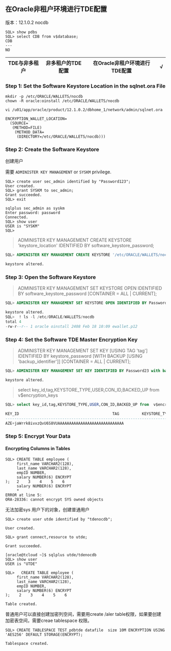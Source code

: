 

## 在Oracle非租户环境进行TDE配置

版本：12.1.0.2 nocdb

```
SQL> show pdbs
SQL> select CDB from v$database;
CDB
---
NO
```



| TDE与非多租户 | 非多租户的TDE配置 | 在Oracle非租户环境进行TDE配置 | √    |
| ------------- | ----------------- | ----------------------------- | ---- |

### Step 1: Set the Software Keystore Location in the sqlnet.ora File

```
mkdir -p /etc/ORACLE/WALLETS/nocdb
chown -R oracle:oinstall /etc/ORACLE/WALLETS/nocdb
```

```
vi /u01/app/oracle/product/12.1.0.2/dbhome_1/network/admin/sqlnet.ora

ENCRYPTION_WALLET_LOCATION=
  (SOURCE=
   (METHOD=FILE)
    (METHOD_DATA=
     (DIRECTORY=/etc/ORACLE/WALLETS/nocdb)))
```



### Step 2: Create the Software Keystore

创建用户

需要 `ADMINISTER KEY MANAGEMENT` or `SYSKM` privilege.

```
SQL> create user sec_admin identified by "Password123";
User created.
SQL> grant SYSKM to sec_admin;
Grant succeeded.
SQL> exit
```

```
sqlplus sec_admin as syskm
Enter password: password
Connected.
SQL> show user
USER is "SYSKM"
SQL>
```

> ADMINISTER KEY MANAGEMENT CREATE KEYSTORE 'keystore_location' IDENTIFIED BY software_keystore_password;

```sql
SQL> ADMINISTER KEY MANAGEMENT CREATE KEYSTORE '/etc/ORACLE/WALLETS/nocdb' IDENTIFIED BY Password23;

keystore altered.
```



### Step 3: Open the Software Keystore

> ADMINISTER KEY MANAGEMENT SET KEYSTORE OPEN IDENTIFIED BY software_keystore_password [CONTAINER = ALL | CURRENT];

```sql
SQL> ADMINISTER KEY MANAGEMENT SET KEYSTORE OPEN IDENTIFIED BY Password23;

keystore altered.
SQL>  ! ls -l /etc/ORACLE/WALLETS/nocdb
total 4
-rw-r--r-- 1 oracle oinstall 2408 Feb 18 10:09 ewallet.p12

```

### Step 4: Set the Software TDE Master Encryption Key

> ADMINISTER KEY MANAGEMENT SET KEY [USING TAG 'tag'] IDENTIFIED BY keystore_password [WITH BACKUP [USING 'backup_identifier']] [CONTAINER = ALL | CURRENT];

```sql
SQL> ADMINISTER KEY MANAGEMENT SET KEY IDENTIFIED BY Password23 with backup USING 'nocdb_tde_key_bak';

keystore altered.
```

> select key_id,tag,KEYSTORE_TYPE,USER,CON_ID,BACKED_UP from  v$encryption_keys

```sql
SQL> select key_id,tag,KEYSTORE_TYPE,USER,CON_ID,BACKED_UP from  v$encryption_keys;

KEY_ID									       TAG		    KEYSTORE_TYPE     USER				 CON_ID BACKED_UP
------------------------------------------------------------------------------ -------------------- ----------------- ------------------------------ ---------- ---------
AZE+jaWrrk8ivxzQvU6S8VUAAAAAAAAAAAAAAAAAAAAAAAAAAAAA						    SOFTWARE KEYSTORE SYSKM				      0 NO

```

### Step 5: Encrypt Your Data

#### Encrypting Columns in Tables

```
SQL> CREATE TABLE employee (
     first_name VARCHAR2(128),
     last_name VARCHAR2(128),
     empID NUMBER,
     salary NUMBER(6) ENCRYPT
);   2    3    4    5    6
     salary NUMBER(6) ENCRYPT
     *
ERROR at line 5:
ORA-28336: cannot encrypt SYS owned objects
```

无法加密sys 用户下的对象，创建普通用户

```
SQL> create user utde identified by "tdenocdb";

User created.

SQL> grant connect,resource to utde;

Grant succeeded.

[oracle@tcloud ~]$ sqlplus utde/tdenocdb
SQL> show user
USER is "UTDE"

SQL>   CREATE TABLE employee (
     first_name VARCHAR2(128),
     last_name VARCHAR2(128),
     empID NUMBER,
     salary NUMBER(6) ENCRYPT
);    2    3    4    5    6

Table created.
```

普通用户可以直接创建加密列空间，需要用create /aler table权限，如果要创建加密表空间，需要creae tablespace 权限。



```
SQL> CREATE TABLESPACE TEST_pdbtde datafile  size 10M ENCRYPTION USING 'AES256' DEFAULT STORAGE(ENCRYPT);

Tablespace created.
```

